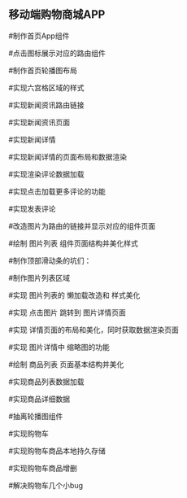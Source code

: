## 移动端购物商城APP

#制作首页App组件

#点击图标展示对应的路由组件

#制作首页轮播图布局

#实现六宫格区域的样式

#实现新闻资讯路由链接

#实现新闻资讯页面 

#实现新闻详情

#实现新闻详情的页面布局和数据渲染

#实现渲染评论数据加载

#实现点击加载更多评论的功能

#实现发表评论

#改造图片为路由的链接并显示对应的组件页面

#绘制 图片列表 组件页面结构并美化样式

#制作顶部滑动条的坑们：

#制作图片列表区域

#实现 图片列表的 懒加载改造和 样式美化

#实现 点击图片 跳转到 图片详情页面

#实现 详情页面的布局和美化，同时获取数据渲染页面

#实现 图片详情中 缩略图的功能

#绘制 商品列表 页面基本结构并美化

#实现商品列表数据加载

#实现商品详细数据

#抽离轮播图组件

#实现购物车

#实现购物车商品本地持久存储

#实现购物车商品增删

#解决购物车几个小bug
